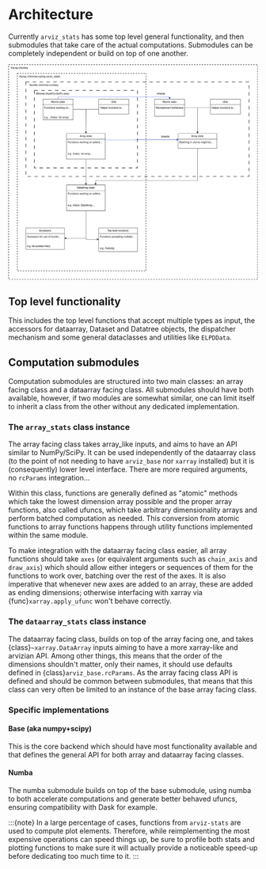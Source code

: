 # Architecture
Currently `arviz_stats` has some top level general functionality, and then submodules
that take care of the actual computations. Submodules can be completely independent or
build on top of one another.

![Architecture diagram of ArviZ stats](_static/architecture.svg)

## Top level functionality
This includes the top level functions that accept multiple types as input,
the accessors for dataarray, Dataset and Datatree objects,
the dispatcher mechanism and some general dataclasses and utilities like `ELPDData`.

## Computation submodules
Computation submodules are structured into two main classes: an array facing class and a dataarray facing class.
All submodules should have both available, however, if two modules are somewhat similar,
one can limit itself to inherit a class from the other without any dedicated implementation.

### The `array_stats` class instance
The array facing class takes array_like inputs, and aims to have an API similar to NumPy/SciPy.
It can be used independently of the dataarray class (to the point of not needing to have
`arviz_base` nor `xarray` installed) but it is (consequently) lower level interface.
There are more required arguments, no `rcParams` integration...

Within this class, functions are generally defined as "atomic" methods which take the lowest
dimension array possible and the proper array functions, also called ufuncs, which take
arbitrary dimensionality arrays and perform batched computation as needed.
This conversion from atomic functions to array functions happens through
utility functions implemented within the same module.

To make integration with the dataarray facing class easier, all array functions should take
`axes` (or equivalent arguments such as `chain_axis` and `draw_axis`) which should allow
either integers or sequences of them for the functions to work over,
batching over the rest of the axes.
It is also imperative that whenever new axes are added to an array,
these are added as ending dimensions; otherwise interfacing with xarray via
{func}`xarray.apply_ufunc` won't behave correctly.

### The `dataarray_stats` class instance

The dataarray facing class, builds on top of the array facing one, and takes
{class}`~xarray.DataArray` inputs aiming to have a more xarray-like and arvizian API.
Among other things, this means that the order of the dimensions shouldn't matter,
only their names, it should use defaults defined in {class}`arviz_base.rcParams`.
As the array facing class API is defined and should be common between submodules,
that means that this class can very often be limited to an instance of the base array facing class.


### Specific implementations
#### Base (aka numpy+scipy)
This is the core backend which should have most functionality available and that defines
the general API for both array and dataarray facing classes.

#### Numba
The numba submodule builds on top of the base submodule, using numba to both
accelerate computations and generate better behaved ufuncs, ensuring compatibility
with Dask for example.

:::{note}
In a large percentage of cases, functions from `arviz-stats` are used to compute plot elements.
Therefore, while reimplementing the most expensive operations can speed things up,
be sure to profile both stats and plotting functions to make sure it will actually provide
a noticeable speed-up before dedicating too much time to it.
:::
